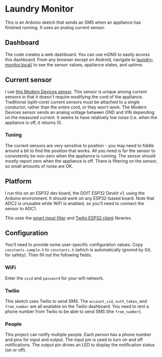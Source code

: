 # Laundry Monitor

This is an Arduino sketch that sends an SMS when an appliance has finished
running. It uses an analog current sensor.

## Dashboard

The code creates a web dashboard. You can use mDNS to easily access this
dashboard. From any browser except on Android, navigate to
[laundry-monitor.local/](http://laundry-monitor.local/) to see the sensor
values, appliance states, and uptime.

## Current sensor

I use [this Modern Devices
sensor](https://moderndevice.com/product/current-sensor/). This sensor is
unique among current sensors in that it doesn't require modifying the cord of
the appliance. Traditional (split-core) current sensors must be attached to a
single conductor, rather than the entire cord, or they won't work. The Modern
Devices sensor sends an analog voltage between GND and VIN depending on the
measured current. It seems to have relatively low noise (i.e. when the
appliance is off, it returns 0).

### Tuning

The current sensors are very sensitive to position - you may need to fiddle
around a bit to find the position that works. All you need is for the sensor to
consistently be non-zero when the appliance is running. The sensor should
mostly report zero when the appliance is off. There is filtering on the sensor,
so small amounts of noise are OK.

## Platform

I run this on an ESP32 dev board, the DOIT ESP32 Devkit v1, using the Arduino
environment. It should work on any ESP32-based board. Note that ADC2 is
unusable while WiFi is enabled, so you'll need to connect the sensor to ADC1.

This uses the [smart input
filter](https://github.com/ademuri/smart-input-filter) and [Twilio ESP32
client](https://github.com/ademuri/twilio-esp32-client) libraries.

## Configuration

You'll need to provide some user-specific configuration values. Copy
`constants.sample.h` to `constants.h` (which is automatically ignored by Git,
for safety). Then fill out the following fields.

### WiFi

Enter the `ssid` and `password` for your wifi network.

### Twilio

This sketch uses Twilio to send SMS. The `account_sid`, `auth_token`, and
`from_number` are all available on the Twilio dashboard. You need to rent a
phone number from Twilio to be able to send SMS (the `from_number`).

### People

This project can notify multiple people. Each person has a phone number and
pins for input and output. The input pin is used to turn on and off
notifications. The output pin drives an LED to display the notification status
(on or off).
